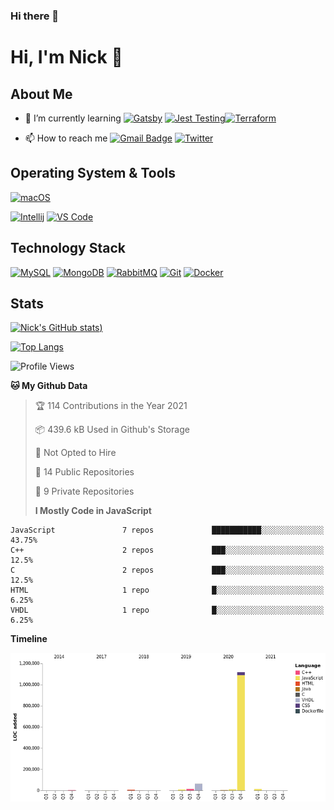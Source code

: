 ### Hi there 👋

# Hi, I'm Nick 👋

## About Me

- 🌱 I’m currently learning [![Gatsby](https://img.shields.io/badge/-Gatsby-663399?style=flat-square&logo=Gatsby&logoColor=ffffff)](https://www.gatsbyjs.com/) [![Jest Testing](https://img.shields.io/badge/-Jest-C21325?style=flat-square&logo=Jest&logoColor=ffffff)](https://jestjs.io/)[![Terraform](https://img.shields.io/badge/-Terraform-623CE4?style=flat-square&logo=Terraform&logoColor=ffffff)](https://www.terraform.io/)

- 📫 How to reach me [![Gmail Badge](https://img.shields.io/badge/-gmail-c14438?style=for-the-badge&logo=Gmail&logoColor=ffffff)](mailto:nichandy@gmail.com) [![Twitter](https://img.shields.io/badge/twitter-1DA1F2.svg?style=for-the-badge&logo=twitter&logoColor=ffffff)](https://twitter.com/Nick_Handy)

## Operating System & Tools

[![macOS](https://img.shields.io/badge/macOS-Mojave-292e33?style=flat-square&logo=apple&logoColor=ffffff)](https://www.apple.com/macos/mojave/)

[![Intellij](shields)](https://www.jetbrains.com/pycharm/)
[![VS Code](https://img.shields.io/badge/IDE-VSCode-%23007ACC?style=flat-square&logo=Visual-studio-code)](https://code.visualstudio.com/)

## Technology Stack

[![MySQL](https://img.shields.io/badge/-MySQL-4479A1?style=flat-square&logo=MySQL&logoColor=ffffff)](https://www.mysql.com/)
[![MongoDB](https://img.shields.io/badge/-MongoDB-47A248?style=flat-square&logo=MongoDB&logoColor=ffffff)](https://www.mongodb.com/)
[![RabbitMQ](https://img.shields.io/badge/-RabbitMQ-FF6600?style=flat-square&logo=RabbitMQ&logoColor=ffffff)](https://www.rabbitmq.com/)
[![Git](https://img.shields.io/badge/-Git-%23F05032?style=flat-square&logo=git&logoColor=%23ffffff)](https://git-scm.com/)
[![Docker](https://img.shields.io/badge/-Docker-2496ED?style=flat-square&logo=docker&logoColor=ffffff)](https://www.docker.com/)

## Stats

[![Nick's GitHub stats](https://github-readme-stats.vercel.app/api?username=nichandy&show_icons=true&theme=tokyonight))](https://github.com/anuraghazra/github-readme-stats)

[![Top Langs](https://github-readme-stats.vercel.app/api/top-langs/?username=nichandy&layout=compact&langs_count=8)](https://github.com/anuraghazra/github-readme-stats)

<!--START_SECTION:waka-->

![Profile Views](http://img.shields.io/badge/Profile%20Views-0-blue)

**🐱 My Github Data**

> 🏆 114 Contributions in the Year 2021
>
> 📦 439.6 kB Used in Github's Storage
>
> 🚫 Not Opted to Hire
>
> 📜 14 Public Repositories
>
> 🔑 9 Private Repositories
>
> **I Mostly Code in JavaScript**

```text
JavaScript               7 repos             ███████████░░░░░░░░░░░░░░   43.75%
C++                      2 repos             ███░░░░░░░░░░░░░░░░░░░░░░   12.5%
C                        2 repos             ███░░░░░░░░░░░░░░░░░░░░░░   12.5%
HTML                     1 repo              █░░░░░░░░░░░░░░░░░░░░░░░░   6.25%
VHDL                     1 repo              █░░░░░░░░░░░░░░░░░░░░░░░░   6.25%

```

**Timeline**

![Chart not found](https://raw.githubusercontent.com/nichandy/nichandy/main/charts/bar_graph.png)

<!--END_SECTION:waka-->

<!--
**nichandy/nichandy** is a ✨ _special_ ✨ repository because its `README.md` (this file) appears on your GitHub profile.

Here are some ideas to get you started:

- 🔭 I’m currently working on ...
- 🌱 I’m currently learning ...
- 👯 I’m looking to collaborate on ...
- 🤔 I’m looking for help with ...
- 💬 Ask me about ...
- 📫 How to reach me: ...
- 😄 Pronouns: ...
- ⚡ Fun fact: ...
-->
